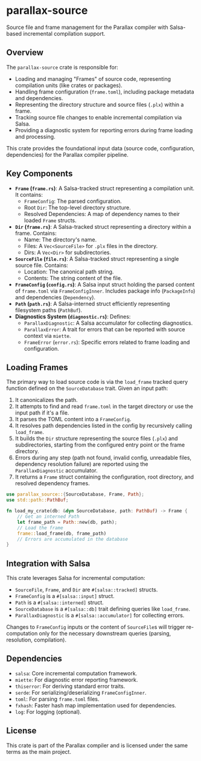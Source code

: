 # parallax-source

Source file and frame management for the Parallax compiler with Salsa-based incremental compilation support.

## Overview

The `parallax-source` crate is responsible for:

- Loading and managing "Frames" of source code, representing compilation units (like crates or packages).
- Handling frame configuration (`frame.toml`), including package metadata and dependencies.
- Representing the directory structure and source files (`.plx`) within a frame.
- Tracking source file changes to enable incremental compilation via Salsa.
- Providing a diagnostic system for reporting errors during frame loading and processing.

This crate provides the foundational input data (source code, configuration, dependencies) for the Parallax compiler pipeline.

## Key Components

- **`Frame` (`frame.rs`)**: A Salsa-tracked struct representing a compilation unit. It contains:
    - `FrameConfig`: The parsed configuration.
    - Root `Dir`: The top-level directory structure.
    - Resolved Dependencies: A map of dependency names to their loaded `Frame` structs.
- **`Dir` (`frame.rs`)**: A Salsa-tracked struct representing a directory within a frame. Contains:
    - Name: The directory's name.
    - Files: A `Vec<SourceFile>` for `.plx` files in the directory.
    - Dirs: A `Vec<Dir>` for subdirectories.
- **`SourceFile` (`file.rs`)**: A Salsa-tracked struct representing a single source file. Contains:
    - Location: The canonical path string.
    - Contents: The string content of the file.
- **`FrameConfig` (`config.rs`)**: A Salsa input struct holding the parsed content of `frame.toml` via `FrameConfigInner`. Includes package info (`PackageInfo`) and dependencies (`Dependency`).
- **`Path` (`path.rs`)**: A Salsa-interned struct efficiently representing filesystem paths (`PathBuf`).
- **Diagnostics System (`diagnostic.rs`)**: Defines:
    - `ParallaxDiagnostic`: A Salsa accumulator for collecting diagnostics.
    - `ParallaxError`: A trait for errors that can be reported with source context via `miette`.
    - `FrameError` (`error.rs`): Specific errors related to frame loading and configuration.

## Loading Frames

The primary way to load source code is via the `load_frame` tracked query function defined on the `SourceDatabase` trait. Given an input path:

1.  It canonicalizes the path.
2.  It attempts to find and read `frame.toml` in the target directory or use the input path if it's a file.
3.  It parses the TOML content into a `FrameConfig`.
4.  It resolves path dependencies listed in the config by recursively calling `load_frame`.
5.  It builds the `Dir` structure representing the source files (`.plx`) and subdirectories, starting from the configured entry point or the frame directory.
6.  Errors during any step (path not found, invalid config, unreadable files, dependency resolution failure) are reported using the `ParallaxDiagnostic` accumulator.
7.  It returns a `Frame` struct containing the configuration, root directory, and resolved dependency frames.

```rust
use parallax_source::{SourceDatabase, Frame, Path};
use std::path::PathBuf;

fn load_my_crate(db: &dyn SourceDatabase, path: PathBuf) -> Frame {
    // Get an interned Path
    let frame_path = Path::new(db, path);
    // Load the frame
    frame::load_frame(db, frame_path)
    // Errors are accumulated in the database
}
```

## Integration with Salsa

This crate leverages Salsa for incremental computation:

- `SourceFile`, `Frame`, and `Dir` are `#[salsa::tracked]` structs.
- `FrameConfig` is a `#[salsa::input]` struct.
- `Path` is a `#[salsa::interned]` struct.
- `SourceDatabase` is a `#[salsa::db]` trait defining queries like `load_frame`.
- `ParallaxDiagnostic` is a `#[salsa::accumulator]` for collecting errors.

Changes to `FrameConfig` inputs or the content of `SourceFile`s will trigger re-computation only for the necessary downstream queries (parsing, resolution, compilation).

## Dependencies

- `salsa`: Core incremental computation framework.
- `miette`: For diagnostic error reporting framework.
- `thiserror`: For deriving standard error traits.
- `serde`: For serializing/deserializing `FrameConfigInner`.
- `toml`: For parsing `frame.toml` files.
- `fxhash`: Faster hash map implementation used for dependencies.
- `log`: For logging (optional).

## License

This crate is part of the Parallax compiler and is licensed under the same terms as the main project. 